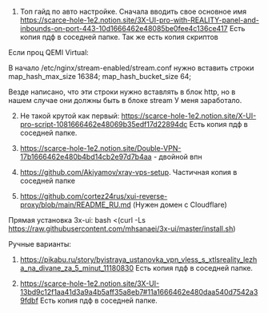 ﻿1. Топ гайд по авто настройке. Сначала вводить свое основное имя
https://scarce-hole-1e2.notion.site/3X-UI-pro-with-REALITY-panel-and-inbounds-on-port-443-10d1666462e48085be0fee4c136ce417
Есть копия пдф в соседней папке. Так же есть копия скриптов

Если проц QEMI Virtual:

В начало /etc/nginx/stream-enabled/stream.conf
нужно вставить строки 
map_hash_max_size                    16384;
map_hash_bucket_size                64;

Везде написано, что эти строки нужно вставлять в блок http, но в нашем случае они должны быть в блоке stream
У меня заработало.


2. Не такой крутой как первый:
https://scarce-hole-1e2.notion.site/X-UI-pro-script-1081666462e48069b35edf17d22894dc
Есть копия пдф в соседней папке.

3. https://scarce-hole-1e2.notion.site/Double-VPN-17b1666462e480b4bd14cb2e97d7b4aa - двойной впн

4. https://github.com/Akiyamov/xray-vps-setup. Частичная копия в соседней папке

5. https://github.com/cortez24rus/xui-reverse-proxy/blob/main/README_RU.md (Нужен домен с Cloudflare)

Прямая установка 3x-ui:
bash <(curl -Ls https://raw.githubusercontent.com/mhsanaei/3x-ui/master/install.sh)

Ручные варианты:

1. https://pikabu.ru/story/byistraya_ustanovka_vpn_vless_s_xtlsreality_lezha_na_divane_za_5_minut_11180830
Есть копия пдф в соседней папке.

2. https://scarce-hole-1e2.notion.site/3X-UI-13bd9c12f1aa41d3a9a4b5aff35a8eb7#11a1666462e480daa540d7542a39fdbf
Есть копия пдф в соседней папке.
